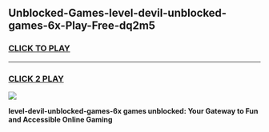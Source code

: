 
## Unblocked-Games-level-devil-unblocked-games-6x-Play-Free-dq2m5
<h3>
<a href="https://premium76.site?title=level-devil-unblocked-games-6x&ref=10A">CLICK TO PLAY</a></h3>
<hr>

<h3>
<a href="https://premium76.site?title=level-devil-unblocked-games-6x&ref=10A">CLICK 2 PLAY</a>
  
</h3>

<a href="https://premium76.site?title=level-devil-unblocked-games-6x&ref=10A"><img src="https://clearcache.store/games.png"></a>


**level-devil-unblocked-games-6x games unblocked: Your Gateway to Fun and Accessible Online Gaming**
